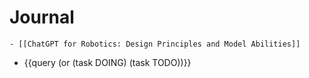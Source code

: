 # Journal
	- [[ChatGPT for Robotics: Design Principles and Model Abilities]]
- {{query (or (task DOING) (task TODO))}}